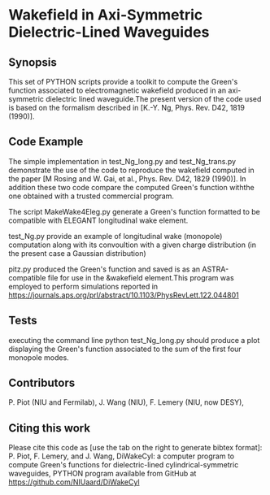 # Wakefield in Axi-Symmetric Dielectric-Lined Waveguides
## Synopsis

This set of PYTHON scripts provide a toolkit to compute the Green's function
associated to electromagnetic wakefield produced in an axi-symmetric dielectric
lined waveguide.The present version of the code used is based on the formalism
described in [K.-Y. Ng, Phys. Rev. D42, 1819 (1990)]. 

## Code Example

The simple implementation in test_Ng_long.py and test_Ng_trans.py demonstrate
the use of the code to reproduce the wakefield computed in the paper [M Rosing 
and W. Gai, et al., Phys. Rev. D42, 1829 (1990)].  In addition these two code 
compare the computed Green's function withthe one obtained with a trusted commercial 
program. 

The script MakeWake4Eleg.py generate a Green's function formatted to be compatible 
with ELEGANT longitudinal wake element.  

test_Ng.py provide an example of longitudinal wake (monopole) computation along with its
convoultion with a given charge distribution (in the present case a Gaussian distribution)         

pitz.py produced the Green's function and saved is as an ASTRA-compatible file for use 
in the &wakefield element.This program was employed to perform simulations reported in https://journals.aps.org/prl/abstract/10.1103/PhysRevLett.122.044801 

## Tests

executing the command line 
python test_Ng_long.py should produce a plot displaying the Green's function 
associated to the sum of the first four monopole modes. 

## Contributors 

P. Piot (NIU and Fermilab), J. Wang (NIU), F. Lemery (NIU, now DESY), 

## Citing this work

Please cite this code as [use the tab on the right to generate bibtex format]:
P. Piot, F. Lemery, and J. Wang,  DiWakeCyl: a computer program to compute Green's functions for dielectric-lined cylindrical-symmetric waveguides, PYTHON program available from GitHub at  https://github.com/NIUaard/DiWakeCyl 
